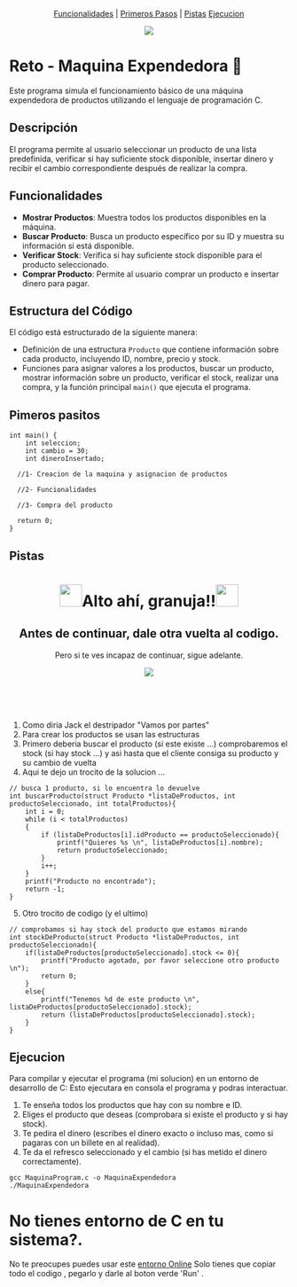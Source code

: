 <p align = "center">
  <a href= "#funcionalidades">Funcionalidades</a> |
  <a href= "#pimeros-pasitos">Primeros Pasos</a> |
  <a href= "#pistas">Pistas</a>
  <a href= "#ejecucion">Ejecucion</a>
</p>

<div align="center">
  <img src="https://media.tenor.com/EVCicq5T6_UAAAAM/vending-machine-loop.gif">
</div>

# Reto - Maquina Expendedora 🛒
Este programa simula el funcionamiento básico de una máquina expendedora de productos utilizando el lenguaje de programación C.

## Descripción
El programa permite al usuario seleccionar un producto de una lista predefinida, verificar si hay suficiente stock disponible, insertar dinero y recibir el cambio correspondiente después de realizar la compra.

## Funcionalidades
- **Mostrar Productos**: Muestra todos los productos disponibles en la máquina.
- **Buscar Producto**: Busca un producto específico por su ID y muestra su información si está disponible.
- **Verificar Stock**: Verifica si hay suficiente stock disponible para el producto seleccionado.
- **Comprar Producto**: Permite al usuario comprar un producto e insertar dinero para pagar.

## Estructura del Código
El código está estructurado de la siguiente manera:

- Definición de una estructura `Producto` que contiene información sobre cada producto, incluyendo ID, nombre, precio y stock.
- Funciones para asignar valores a los productos, buscar un producto, mostrar información sobre un producto, verificar el stock, realizar una compra, y la función principal `main()` que ejecuta el programa.

## Pimeros pasitos
~~~
int main() {
    int seleccion;
    int cambio = 30;
    int dineroInsertado;

  //1- Creacion de la maquina y asignacion de productos

  //2- Funcionalidades

  //3- Compra del producto

  return 0;
}
~~~

## Pistas
<div align="center">
  <h1 style="border-bottom: none;"><img src="https://emojicdn.elk.sh/🚨" style="width: 40px">Alto ahí, granuja!!<img src="https://emojicdn.elk.sh/🚨" style="width: 40px"></h1>
  <h2>Antes de continuar, dale otra vuelta al codigo.</h2>
  <p>Pero si te ves incapaz de continuar, sigue adelante.</p>
  <img src="https://media0.giphy.com/media/v1.Y2lkPTc5MGI3NjExMDl6bHlnYXZycGdtNnd0NnZwY3A3eWM3amZqaWpjZHhhNXJ5N3dneCZlcD12MV9pbnRlcm5hbF9naWZfYnlfaWQmY3Q9Zw/zCpYQh5YVhdI1rVYpE/giphy.gif">
</div>

<br/><br/><br/>


1. Como diria Jack el destripador "Vamos por partes"
2. Para crear los productos se usan las estructuras
3. Primero deberia buscar el producto (si este existe ...) comprobaremos el stock (si hay stock ...) y asi hasta que el cliente consiga su producto y su cambio de vuelta
4. Aqui te dejo un trocito de la solucion ...
  
~~~
// busca 1 producto, si lo encuentra lo devuelve
int buscarProducto(struct Producto *listaDeProductos, int productoSeleccionado, int totalProductos){
    int i = 0;
    while (i < totalProductos)
    {
        if (listaDeProductos[i].idProducto == productoSeleccionado){
            printf("Quieres %s \n", listaDeProductos[i].nombre);
            return productoSeleccionado;
        }
        i++;
    }
    printf("Producto no encontrado");
    return -1;
}
~~~
5. Otro trocito de codigo (y el ultimo)
~~~
// comprobamos si hay stock del producto que estamos mirando
int stockDeProducto(struct Producto *listaDeProductos, int productoSeleccionado){
    if(listaDeProductos[productoSeleccionado].stock <= 0){
        printf("Producto agotado, por favor seleccione otro producto \n");
        return 0;
    }
    else{
        printf("Tenemos %d de este producto \n", listaDeProductos[productoSeleccionado].stock);
        return (listaDeProductos[productoSeleccionado].stock);
    }
}
~~~

## Ejecucion

Para compilar y ejecutar el programa (mi solucion) en un entorno de desarrollo de C:
Esto ejecutara en consola el programa y podras interactuar.
1. Te enseña todos los productos que hay con su nombre e ID.
2. Eliges el producto que deseas (comprobara si existe el producto y si hay stock).
3. Te pedira el dinero (escribes el dinero exacto o incluso mas, como si pagaras con un billete en al realidad).
4. Te da el refresco seleccionado y el cambio (si has metido el dinero correctamente).

~~~
gcc MaquinaProgram.c -o MaquinaExpendedora
./MaquinaExpendedora
~~~

# No tienes entorno de C en tu sistema?. 
No te preocupes puedes usar este [entorno Online](https://www.onlinegdb.com/online_c_compiler)
Solo tienes que copiar todo el codigo , pegarlo y darle al boton verde 'Run' .